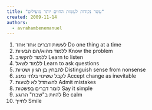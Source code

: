 ```yaml
---
title: "עשר נקודות לעשות החיים יותר מועילים"
created: 2009-11-14
authors: 
  - avrahambenemanuel
---
```

  
1. לעשות דברים אחד אחד Do one thing at a time  
2. ללמוד מהוא/הם הבעיות Know the problem  
3. ללמוד להקשיב Learn to listen  
4. ללמוד לשאל Learn to ask questions  
5. להבחין בן הגיון ושטיות Distinguish sense from nonsense  
6. לקבל ששינוי בלתי נמנע Accept change as inevitable  
7. להשתדל לא לטעות Admit mistakes  
8. לומר דברים בפשטות Say it simple  
9. להיות ב"שבת" הרוגע Be calm  
10. לחייך Smile